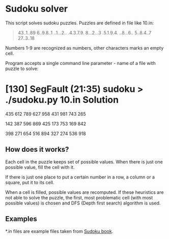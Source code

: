 Sudoku solver
=============

This script solves sudoku puzzles. Puzzles are defined in file like 10.in:

<blockquote>
43..1..89
6..9.8..1
..1...2..
.4.3.7.9.
8...2...3
.5.1.9.4.
..8...6..
5..8.4..7
27..3..18
</blockquote>

Numbers 1-9 are recognized as numbers, other characters marks an empty cell.

Program accepts a single command line parameter - name of a file with puzzle to solve:

  [130] SegFault (21:35) sudoku > ./sudoku.py 10.in 
  Solution
  ========
  435 612 789
  627 958 431
  981 743 265
  
  142 387 596
  869 425 173
  753 169 842
  
  398 271 654
  516 894 327
  274 536 918

How does it works?
------------------
Each cell in the puzzle keeps set of possible values. When there is just one possible value, fill the cell with it.

If there is just one place to put a certain number in a row, a column or a square, put it to its cell.

When a cell is filled, possible values are recomputed. If these heuristics are not able to solve the puzzle, the first, most problematic cell (with most possible values) is chosen and DFS (Depth first search) algorithm is used.

Examples
--------
*.in files are example files taken from [Sudoku book](http://www.martinus.sk/?uItem=23442).
